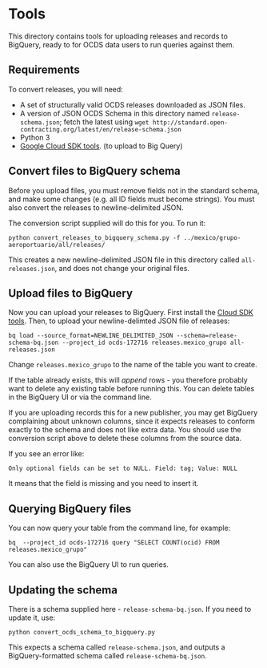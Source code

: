 # Tools

This directory contains tools for uploading releases and records to BigQuery, ready to for OCDS data users to run queries against them.

## Requirements

To convert releases, you will need:

* A set of structurally valid OCDS releases downloaded as JSON files.
* A version of JSON OCDS Schema in this directory named `release-schema.json`; fetch the latest using `wget http://standard.open-contracting.org/latest/en/release-schema.json`
* Python 3
* [Google Cloud SDK tools](https://cloud.google.com/sdk/). (to upload to Big Query)


## Convert files to BigQuery schema

Before you upload files, you must remove fields not in the standard schema, and make some changes (e.g. all ID fields must become strings). You must also convert the releases to newline-delimited JSON.

The conversion script supplied will do this for you. To run it:

    python convert_releases_to_bigquery_schema.py -f ../mexico/grupo-aeroportuario/all/releases/

This creates a new newline-delimited JSON file in this directory called `all-releases.json`, and does not change your original files.

## Upload files to BigQuery

Now you can upload your releases to BigQuery. First install the [Cloud SDK tools](https://cloud.google.com/sdk/). Then, to upload your newline-delimted JSON file of releases:

    bq load --source_format=NEWLINE_DELIMITED_JSON --schema=release-schema-bq.json --project_id ocds-172716 releases.mexico_grupo all-releases.json

Change `releases.mexico_grupo` to the name of the table you want to create.

If the table already exists, this will *append* rows - you therefore probably want to delete any existing table before running this. You can delete tables in the BigQuery UI or via the command line.

If you are uploading records this for a new publisher, you may get BigQuery complaining about unknown columns, since it expects releases to conform exactly to the schema and does not like extra data. You should use the conversion script above to delete these columns from the source data.

If you see an error like:

    Only optional fields can be set to NULL. Field: tag; Value: NULL

It means that the field is missing and you need to insert it.

## Querying BigQuery files

You can now query your table from the command line, for example:

    bq  --project_id ocds-172716 query "SELECT COUNT(ocid) FROM releases.mexico_grupo"

You can also use the BigQuery UI to run queries.

## Updating the schema

There is a schema supplied here - `release-schema-bq.json`. If you need to update it, use:

    python convert_ocds_schema_to_bigquery.py

This expects a schema called `release-schema.json`, and outputs a BigQuery-formatted schema called `release-schema-bq.json`.
